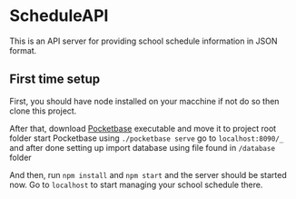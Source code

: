 # ScheduleAPI
This is an API server for providing school schedule information in JSON format.

## First time setup
First, you should have node installed on your macchine if not do so then clone this project.

After that, download [Pocketbase](https://pocketbase.io/) executable and move it to project root folder start Pocketbase using ```./pocketbase serve``` go to ```localhost:8090/_```  and after done setting up import database using file found in ```/database``` folder

And then, run ```npm install``` and ```npm start``` and the server should be started now. Go to ```localhost``` to start managing your school schedule there.
